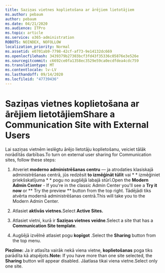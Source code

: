 ```yaml
---
title: Saziņas vietnes koplietošana ar ārējiem lietotājiem
ms.author: pebaum
author: pebaum
ms.date: 04/21/2020
ms.audience: ITPro
ms.topic: article
ms.service: o365-administration
ROBOTS: NOINDEX, NOFOLLOW
localization_priority: Normal
ms.assetid: e0701ab9-7798-42cf-af73-9e14132dc669
ms.openlocfilehash: 3439379b27303bcf3fd43f35336c05876e3e526e
ms.sourcegitcommit: c6692ce0fa1358ec3529e59ca0ecdfdea4cdc759
ms.translationtype: MT
ms.contentlocale: lv-LV
ms.lasthandoff: 09/14/2020
ms.locfileid: "47739436"
---
```

# <a name="share-a-communication-site-with-external-users"></a><span data-ttu-id="7e6e6-102">Saziņas vietnes koplietošana ar ārējiem lietotājiem</span><span class="sxs-lookup"><span data-stu-id="7e6e6-102">Share a Communication Site with External Users</span></span>

<span data-ttu-id="7e6e6-103">Lai saziņas vietnēm ieslēgtu ārējo lietotāju koplietošanu, veiciet tālāk norādītās darbības.</span><span class="sxs-lookup"><span data-stu-id="7e6e6-103">To turn on external user sharing for Communication sites, follow these steps:</span></span> 
  
1. <span data-ttu-id="7e6e6-104">Atveriet **moderno administrēšanas centru** — ja atrodaties klasiskajā administrēšanas centrā, jūs redzēsit **to izmēģināt tūlīt** vai \* \* izmēģiniet priekšskatījuma \* \* pogu no augšējā labajā stūrī.</span><span class="sxs-lookup"><span data-stu-id="7e6e6-104">Open the **Modern Admin Center** - If you're in the classic Admin Center you'll see a **Try it now** or \*\* Try the preview \*\* button from the top right.</span></span> <span data-ttu-id="7e6e6-105">Tādējādi tiks atvērta modernā administrēšanas centrā.</span><span class="sxs-lookup"><span data-stu-id="7e6e6-105">This will take you to the Modern Admin Center.</span></span> 
  
2. <span data-ttu-id="7e6e6-106">Atlasiet **aktīvās vietnes.**</span><span class="sxs-lookup"><span data-stu-id="7e6e6-106">Select **Active Sites.**</span></span>
  
3. <span data-ttu-id="7e6e6-107">Atlasiet vietni, kurā ir **Saziņas vietnes veidne**.</span><span class="sxs-lookup"><span data-stu-id="7e6e6-107">Select a site that has a **Communication Site template**.</span></span> 
  
4. <span data-ttu-id="7e6e6-108">Augšējā izvēlnē atlasiet pogu **kopīgot** .</span><span class="sxs-lookup"><span data-stu-id="7e6e6-108">Select the **Sharing** button from the top menu.</span></span> 
  
 <span data-ttu-id="7e6e6-109">**Piezīme:** Ja ir atlasīta vairāk nekā viena vietne, **koplietošanas** poga tiks parādīta kā atspējots.</span><span class="sxs-lookup"><span data-stu-id="7e6e6-109">**Note:** If you have more than one site selected, the **Sharing** button will appear disabled.</span></span> <span data-ttu-id="7e6e6-110">Jāatlasa tikai viena vietne.</span><span class="sxs-lookup"><span data-stu-id="7e6e6-110">Select only one site.</span></span> 
  

